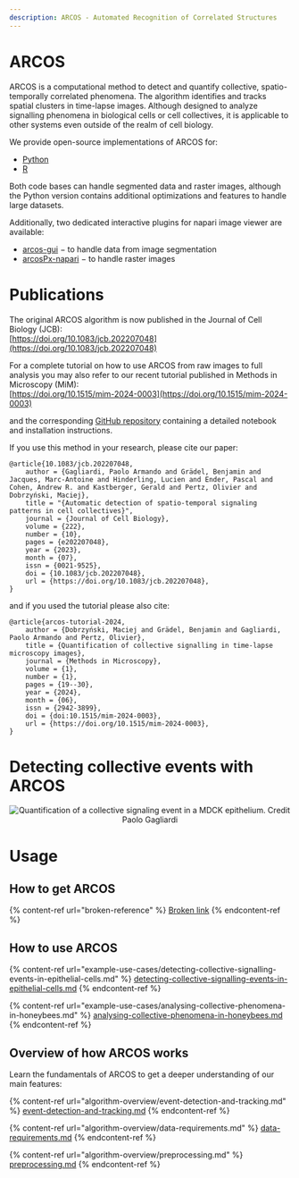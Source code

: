 ```yaml
---
description: ARCOS - Automated Recognition of Correlated Structures
---
```


# ARCOS

ARCOS is a computational method to detect and quantify collective, spatio-temporally correlated phenomena.
The algorithm identifies and tracks spatial clusters in time-lapse images.
Although designed to analyze signalling phenomena in biological cells or cell collectives, it is applicable to other systems even outside of the realm of cell biology.

We provide open-source implementations of ARCOS for:

* [Python](https://github.com/bgraedel/arcos4py)
* [R](https://github.com/dmattek/ARCOS)

Both code bases can handle segmented data and raster images, although the Python version contains additional optimizations and features to handle large datasets.

Additionally, two dedicated interactive plugins for napari image viewer are available:

* [arcos-gui](https://github.com/bgraedel/arcos-gui) − to handle data from image segmentation
* [arcosPx-napari](https://github.com/bgraedel/arcosPx-napari) − to handle raster images


# Publications

The original ARCOS algorithm is now published in the Journal of Cell Biology (JCB):\
&#x20;[https://doi.org/10.1083/jcb.202207048](https://doi.org/10.1083/jcb.202207048)

For a complete tutorial on how to use ARCOS from raw images to full analysis you may also refer to our recent tutorial published in Methods in Microscopy (MiM):\
[https://doi.org/10.1515/mim-2024-0003](https://doi.org/10.1515/mim-2024-0003)

and the corresponding [GitHub repository](https://github.com/dmattek/ARCOS-tutorial) containing a detailed notebook and installation instructions.

If you use this method in your research, please cite our paper:

```
@article{10.1083/jcb.202207048,
    author = {Gagliardi, Paolo Armando and Grädel, Benjamin and Jacques, Marc-Antoine and Hinderling, Lucien and Ender, Pascal and Cohen, Andrew R. and Kastberger, Gerald and Pertz, Olivier and Dobrzyński, Maciej},
    title = "{Automatic detection of spatio-temporal signaling patterns in cell collectives}",
    journal = {Journal of Cell Biology},
    volume = {222},
    number = {10},
    pages = {e202207048},
    year = {2023},
    month = {07},
    issn = {0021-9525},
    doi = {10.1083/jcb.202207048},
    url = {https://doi.org/10.1083/jcb.202207048},
}
```

and if you used the tutorial please also cite:

```
@article{arcos-tutorial-2024,
    author = {Dobrzyński, Maciej and Grädel, Benjamin and Gagliardi, Paolo Armando and Pertz, Olivier},
    title = {Quantification of collective signalling in time-lapse microscopy images},
    journal = {Methods in Microscopy},
    volume = {1},
    number = {1},
    pages = {19--30},
    year = {2024},
    month = {06},
    issn = {2942-3899},
    doi = {doi:10.1515/mim-2024-0003},
    url = {https://doi.org/10.1515/mim-2024-0003},
}
```

# Detecting collective events with ARCOS

<div align="center">

<img src=".gitbook/assets/mdck.gif" alt="Quantification of a collective signaling event in a MDCK epithelium. Credit Paolo Gagliardi">

</div>

# Usage
## How to get ARCOS

{% content-ref url="broken-reference" %}
[Broken link](broken-reference)
{% endcontent-ref %}

## How to use ARCOS

{% content-ref url="example-use-cases/detecting-collective-signalling-events-in-epithelial-cells.md" %}
[detecting-collective-signalling-events-in-epithelial-cells.md](example-use-cases/detecting-collective-signalling-events-in-epithelial-cells.md)
{% endcontent-ref %}

{% content-ref url="example-use-cases/analysing-collective-phenomena-in-honeybees.md" %}
[analysing-collective-phenomena-in-honeybees.md](example-use-cases/analysing-collective-phenomena-in-honeybees.md)
{% endcontent-ref %}

## Overview of how ARCOS works

Learn the fundamentals of ARCOS to get a deeper understanding of our main features:

{% content-ref url="algorithm-overview/event-detection-and-tracking.md" %}
[event-detection-and-tracking.md](algorithm-overview/event-detection-and-tracking.md)
{% endcontent-ref %}

{% content-ref url="algorithm-overview/data-requirements.md" %}
[data-requirements.md](algorithm-overview/data-requirements.md)
{% endcontent-ref %}

{% content-ref url="algorithm-overview/preprocessing.md" %}
[preprocessing.md](algorithm-overview/preprocessing.md)
{% endcontent-ref %}

